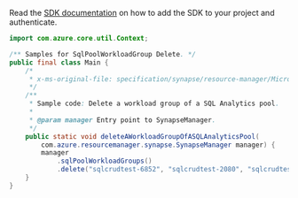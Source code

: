 Read the [SDK documentation](https://github.com/Azure/azure-sdk-for-java/blob/azure-resourcemanager-synapse_1.0.0-beta.2/sdk/synapse/azure-resourcemanager-synapse/README.md) on how to add the SDK to your project and authenticate.

```java
import com.azure.core.util.Context;

/** Samples for SqlPoolWorkloadGroup Delete. */
public final class Main {
    /*
     * x-ms-original-file: specification/synapse/resource-manager/Microsoft.Synapse/stable/2021-06-01/examples/DeleteSqlPoolWorkloadGroup.json
     */
    /**
     * Sample code: Delete a workload group of a SQL Analytics pool.
     *
     * @param manager Entry point to SynapseManager.
     */
    public static void deleteAWorkloadGroupOfASQLAnalyticsPool(
        com.azure.resourcemanager.synapse.SynapseManager manager) {
        manager
            .sqlPoolWorkloadGroups()
            .delete("sqlcrudtest-6852", "sqlcrudtest-2080", "sqlcrudtest-9187", "wlm_workloadgroup", Context.NONE);
    }
}
```
